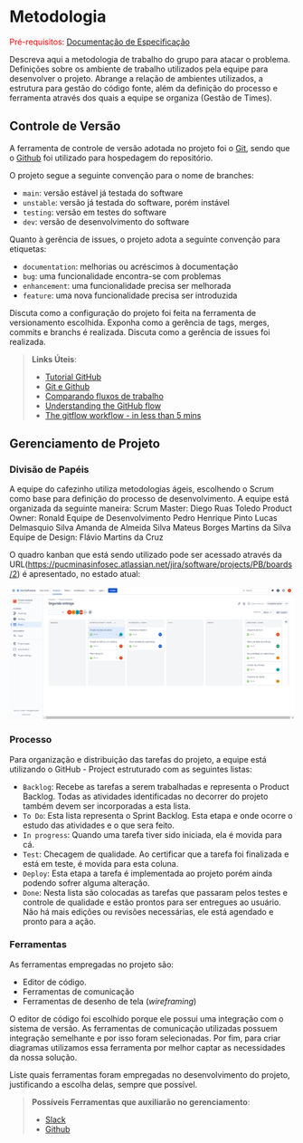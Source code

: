 
# Metodologia

<span style="color:red">Pré-requisitos: <a href="2-Especificação do Projeto.md"> Documentação de Especificação</a></span>

Descreva aqui a metodologia de trabalho do grupo para atacar o problema. Definições sobre os ambiente de trabalho utilizados pela  equipe para desenvolver o projeto. Abrange a relação de ambientes utilizados, a estrutura para gestão do código fonte, além da definição do processo e ferramenta através dos quais a equipe se organiza (Gestão de Times).

## Controle de Versão

A ferramenta de controle de versão adotada no projeto foi o
[Git](https://git-scm.com/), sendo que o [Github](https://github.com)
foi utilizado para hospedagem do repositório.

O projeto segue a seguinte convenção para o nome de branches:

- `main`: versão estável já testada do software
- `unstable`: versão já testada do software, porém instável
- `testing`: versão em testes do software
- `dev`: versão de desenvolvimento do software

Quanto à gerência de issues, o projeto adota a seguinte convenção para
etiquetas:

- `documentation`: melhorias ou acréscimos à documentação
- `bug`: uma funcionalidade encontra-se com problemas
- `enhancement`: uma funcionalidade precisa ser melhorada
- `feature`: uma nova funcionalidade precisa ser introduzida

Discuta como a configuração do projeto foi feita na ferramenta de versionamento escolhida. Exponha como a gerência de tags, merges, commits e branchs é realizada. Discuta como a gerência de issues foi realizada.

> **Links Úteis**:
> - [Tutorial GitHub](https://guides.github.com/activities/hello-world/)
> - [Git e Github](https://www.youtube.com/playlist?list=PLHz_AreHm4dm7ZULPAmadvNhH6vk9oNZA)
>  - [Comparando fluxos de trabalho](https://www.atlassian.com/br/git/tutorials/comparing-workflows)
> - [Understanding the GitHub flow](https://guides.github.com/introduction/flow/)
> - [The gitflow workflow - in less than 5 mins](https://www.youtube.com/watch?v=1SXpE08hvGs)

## Gerenciamento de Projeto

### Divisão de Papéis

A  equipe do cafezinho utiliza metodologias ágeis,  escolhendo o Scrum como base para definição do processo de desenvolvimento.
A equipe está organizada da seguinte maneira:
Scrum Master: Diego Ruas Toledo
Product Owner: Ronald 
Equipe de Desenvolvimento
Pedro Henrique Pinto
Lucas Delmasquio Silva
Amanda de Almeida Silva
Mateus Borges Martins da Silva
Equipe de Design: Flávio Martins da Cruz

O quadro kanban  que está sendo utilizado pode ser acessado através da URL(https://pucminasinfosec.atlassian.net/jira/software/projects/PB/boards/2) é apresentado, no estado atual:

<img scale=1.2 src="https://github.com/ICEI-PUC-Minas-PMV-ADS/pmv-ads-2023-1-e2-proj-int-t7-cafezinho/blob/main/docs/img/jira.png"/>



### Processo

Para organização e distribuição das tarefas do projeto, a equipe está utilizando o GitHub - Project estruturado com as seguintes listas:  

* `Backlog`: Recebe as tarefas a serem trabalhadas e representa o Product Backlog. Todas as atividades identificadas no decorrer do projeto também devem ser incorporadas a esta lista.
* `To Do`: Esta lista representa o Sprint Backlog. Esta etapa e onde ocorre o estudo das atividades e o que sera feito.
* `In progress`: Quando uma tarefa tiver sido iniciada, ela é movida para cá. 
* `Test`: Checagem de qualidade. Ao certificar que a tarefa foi finalizada e está em teste, é movida para esta coluna.
* `Deploy`: Esta etapa a tarefa é implementada ao projeto porém ainda podendo sofrer alguma alteração.
* `Done`: Nesta lista são colocadas as tarefas que passaram pelos testes e controle de qualidade e estão prontos para ser entregues ao usuário. Não há mais edições ou revisões necessárias, ele está agendado e pronto para a ação. 

### Ferramentas

As ferramentas empregadas no projeto são:

- Editor de código.
- Ferramentas de comunicação
- Ferramentas de desenho de tela (_wireframing_)

O editor de código foi escolhido porque ele possui uma integração com o
sistema de versão. As ferramentas de comunicação utilizadas possuem
integração semelhante e por isso foram selecionadas. Por fim, para criar
diagramas utilizamos essa ferramenta por melhor captar as
necessidades da nossa solução.

Liste quais ferramentas foram empregadas no desenvolvimento do projeto, justificando a escolha delas, sempre que possível.
 
> **Possíveis Ferramentas que auxiliarão no gerenciamento**: 
> - [Slack](https://slack.com/)
> - [Github](https://github.com/)
